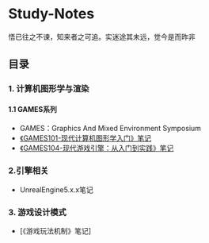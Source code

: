 # Study-Notes
悟已往之不谏，知来者之可追。实迷途其未远，觉今是而昨非     
## 目录

### 1. 计算机图形学与渲染
#### 1.1 GAMES系列
* GAMES：Graphics And Mixed Environment Symposium
* [《GAMES101-现代计算机图形学入门》笔记](《GAMES101-现代计算机图形学入门》笔记/README.md)
* [《GAMES104-现代游戏引擎：从入门到实践》笔记](《GAMES104-现代游戏引擎：从入门到实践》笔记/README.md)

### 2.引擎相关
* UnrealEngine5.x.x笔记

### 3. 游戏设计模式

* [《游戏玩法机制》笔记]
